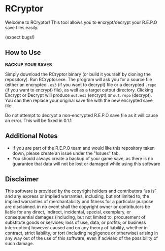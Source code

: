 # RCryptor
Welcome to RCryptor! This tool allows you to encrypt/decrypt your R.E.P.O save files easily.

(expect bugs!)

## How to Use
**BACKUP YOUR SAVES**

Simply download the RCryptor binary (or build it yourself by cloning the repository). Run RCryptor.exe. The program will ask you for a source file (either an encrypted `.es3` (if you want to decrypt) file or a decrypted `.repo` (if you want to encrypt) file), as well as a target output directory.
Clicking Encrypt or Decrypt will produce `out.es3` (encrypt) or `out.repo` (decrypt). You can then replace your original save file with the new encrypted save file.

Do not attempt to decrypt a non-encrypted R.E.P.O save file as it will cause an error. This will be fixed in 0.1.1

## Additional Notes
- If you are part of the R.E.P.O team and would like this repository taken down, please create an issue under the "Issues" tab.
- You should always create a backup of your game save, as there is no guarantee that data will not be lost or damaged while using this software

## Disclaimer
This software is provided by the copyright holders and contributors “as is” and any express or implied warranties, including, but not limited to, the implied warranties of merchantability and fitness for a particular purpose are disclaimed. in no event shall the copyright owner or contributors be liable for any direct, indirect, incidental, special, exemplary, or consequential damages (including, but not limited to, procurement of substitute goods or services; loss of use, data, or profits; or business interruption) however caused and on any theory of liability, whether in contract, strict liability, or tort (including negligence or otherwise) arising in any way out of the use of this software, even if advised of the possibility of such damage.
